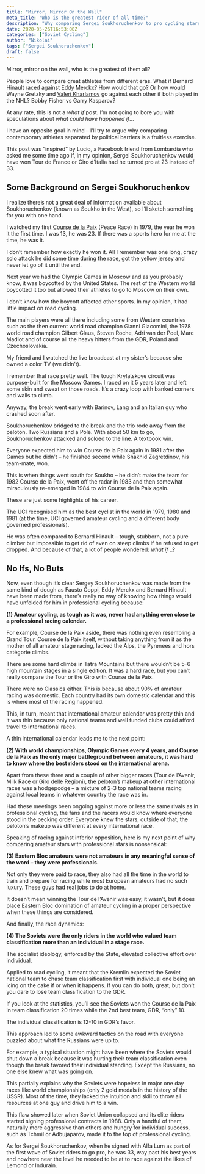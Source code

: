 ```yaml
---
title: "Mirror, Mirror On the Wall"
meta_title: "Who is the greatest rider of all time?"
description: "Why comparing Sergei Soukhoruchenkov to pro cycling stars like Eddy Merckx and Bernard Hinault misses the mark. A look at the unique challenges and differences of amateur cycling behind the Iron Curtain."
date: 2020-05-26T16:53:00Z
categories: ["Soviet Cycling"]
author: "Nikolai"
tags: ["Sergei Soukhoruchenkov"]
draft: false
---
```


Mirror, mirror on the wall, who is the greatest of them all?

People love to compare great athletes from different eras. What if Bernard Hinault raced against Eddy Merckx? How would that go? Or how would Wayne Gretzky and [Valeri Kharlamov](https://en.wikipedia.org/wiki/Valeri_Kharlamov) go against each other if both played in the NHL? Bobby Fisher vs Garry Kasparov?

At any rate, this is not a *what if* post. I’m not going to bore you with speculations about *what could have happened if*...

I have an opposite goal in mind – I’ll try to argue why comparing contemporary athletes separated by political barriers is a fruitless exercise.

This post was “inspired” by Lucio, a Facebook friend from Lombardia who asked me some time ago if, in my opinion, Sergei Soukhoruchenkov would have won Tour de France or Giro d’Italia had he turned pro at 23 instead of 33.

## Some Background on Sergei Soukhoruchenkov

I realize there’s not a great deal of information available about Soukhoruchenkov (known as Soukho in the West), so I’ll sketch something for you with one hand.

I watched my first [Course de la Paix](https://en.wikipedia.org/wiki/Peace_Race) (Peace Race) in 1979, the year he won it the first time. I was 13, he was 23. If there was a sports hero for me at the time, he was it.

I don’t remember how exactly he won it. All I remember was one long, crazy solo attack he did some time during the race, got the yellow jersey and never let go of it until the end.

Next year we had the Olympic Games in Moscow and as you probably know, it was boycotted by the United States. The rest of the Western world boycotted it too but allowed their athletes to go to Moscow on their own.

I don’t know how the boycott affected other sports. In my opinion, it had little impact on road cycling.

The main players were all there including some from Western countries such as the then current world road champion Gianni Giacomini, the 1978 world road champion Gilbert Glaus, Steven Roche, Adri van der Poel, Marc Madiot and of course all the heavy hitters from the GDR, Poland and Czechoslovakia.

My friend and I watched the live broadcast at my sister’s because she owned a color TV (we didn’t).

I remember that race pretty well. The tough Krylatskoye circuit was purpose-built for the Moscow Games. I raced on it 5 years later and left some skin and sweat on those roads. It’s a crazy loop with banked corners and walls to climb.

Anyway, the break went early with Barinov, Lang and an Italian guy who crashed soon after.

Soukhoruchenkov bridged to the break and the trio rode away from the peloton. Two Russians and a Pole. With about 50 km to go, Soukhoruchenkov attacked and soloed to the line. A textbook win.

Everyone expected him to win Course de la Paix again in 1981 after the Games but he didn’t – he finished second while Shakhid Zagretdinov, his team-mate, won.

This is when things went south for Soukho – he didn’t make the team for 1982 Course de la Paix, went off the radar in 1983 and then somewhat miraculously re-emerged in 1984 to win Course de la Paix again.

These are just some highlights of his career.

The UCI recognised him as the best cyclist in the world in 1979, 1980 and 1981 (at the time, UCI governed amateur cycling and a different body governed professionals).

He was often compared to Bernard Hinault – tough, stubborn, not a pure climber but impossible to get rid of even on steep climbs if he refused to get dropped. And because of that, a lot of people wondered: *what if* ..?

## No Ifs, No Buts

Now, even though it’s clear Sergey Soukhoruchenkov was made from the same kind of dough as Fausto Coppi, Eddy Merckx and Bernard Hinault have been made from, there’s really no way of knowing how things would have unfolded for him in professional cycling because:

**(1) Amateur cycling, as tough as it was, never had anything even close to a professional racing calendar.**

For example, Course de la Paix aside, there was nothing even resembling a Grand Tour. Course de la Paix itself, without taking anything from it as the mother of all amateur stage racing, lacked the Alps, the Pyrenees and hors catégorie climbs.

There are some hard climbs in Tatra Mountains but there wouldn’t be 5-6 high mountain stages in a single edition. It was a hard race, but you can’t really compare the Tour or the Giro with Course de la Paix.

There were no Classics either. This is because about 90% of amateur racing was domestic. Each country had its own domestic calendar and this is where most of the racing happened.

This, in turn, meant that international amateur calendar was pretty thin and it was thin because only national teams and well funded clubs could afford travel to international races.

A thin international calendar leads me to the next point:

**(2) With world championships, Olympic Games every 4 years, and Course de la Paix as the only major battleground between amateurs, it was hard to know where the best riders stood on the international arena.**

Apart from these three and a couple of other bigger races (Tour de l’Avenir, Milk Race or Giro delle Regioni), the peloton’s makeup at other international races was a hodgepodge – a mixture of 2-3 top national teams racing against local teams in whatever country the race was in.

Had these meetings been ongoing against more or less the same rivals as in professional cycling, the fans and the racers would know where everyone stood in the pecking order. Everyone knew the stars, outside of that, the peloton’s makeup was different at every international race.

Speaking of racing against inferior opposition, here is my next point of why comparing amateur stars with professional stars is nonsensical:

**(3) Eastern Bloc amateurs were not amateurs in any meaningful sense of the word – they were professionals.**

Not only they were paid to race, they also had all the time in the world to train and prepare for racing while most European amateurs had no such luxury. These guys had real jobs to do at home.

It doesn’t mean winning the Tour de l’Avenir was easy, it wasn’t, but it does place Eastern Bloc domination of amateur cycling in a proper perspective when these things are considered.

And finally, the race dynamics:

**(4) The Soviets were the only riders in the world who valued team classification more than an individual in a stage race.**

The socialist ideology, enforced by the State, elevated collective effort over individual.

Applied to road cycling, it meant that the Kremlin expected the Soviet national team to chase team classification first with individual one being an icing on the cake if or when it happens. If you can do both, great, but don’t you dare to lose team classification to the GDR.

If you look at the statistics, you’ll see the Soviets won the Course de la Paix in team classification 20 times while the 2nd best team, GDR, “only” 10.

The individual classification is 12-10 in GDR’s favor.

This approach led to some awkward tactics on the road with everyone puzzled about what the Russians were up to.

For example, a typical situation might have been where the Soviets would shut down a break because it was hurting their team classification even though the break favored their individual standing. Except the Russians, no one else knew what was going on.

This partially explains why the Soviets were hopeless in major one day races like world championships (only 2 gold medals in the history of the USSR). Most of the time, they lacked the intuition and skill to throw all resources at one guy and drive him to a win.

This flaw showed later when Soviet Union collapsed and its elite riders started signing professional contracts in 1988. Only a handful of them, naturally more aggressive than others and hungry for individual success, such as Tchmil or Adbujaparov, made it to the top of professional cycling.

As for Sergei Soukhoruchenkov, when he signed with Alfa Lum as part of the first wave of Soviet riders to go pro, he was 33, way past his best years and nowhere near the level he needed to be at to race against the likes of Lemond or Indurain.